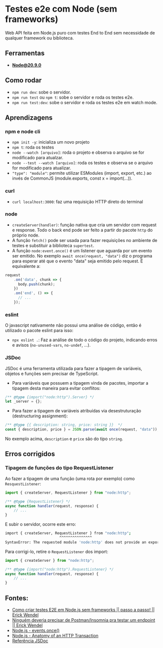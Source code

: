 # Testes e2e com Node (sem frameworks)

Web API feita em Node.js puro com testes End to End sem necessidade de qualquer framework ou biblioteca.

## Ferramentas

- **Node@20.9.0**

## Como rodar

- `npm run dev`: sobe o servidor.
- `npm run test` ou `npm t`: sobe o servidor e roda os testes e2e.
- `npm run test:dev`: sobe o servidor e roda os testes e2e em watch mode.

## Aprendizagens

### npm e node cli

- `npm init -y`: inicializa um novo projeto
- `npm t`: roda os testes
- `node --watch [arquivo]`: roda o projeto e observa o arquivo se for modificado para atualzar.
- `node --test --watch [arquivo]`: roda os testes e observa se o arquivo for modificado para atualizar.
- `"type": "module"`: permite utilizar ESModules (import, export, etc.) ao invés de CommonJS (module.exports, const x = import(...)).

### curl

- `curl localhost:3000`: faz uma requisição HTTP direto do terminal

### node

- `createServer(handler)`: função nativa que cria um servidor com request e response. Todo o back end pode ser feito a partir do pacote `http` do próprio node.
- A função `fetch()` pode ser usada para fazer requisições no ambiente de testes e substituir a biblioteca `supertest`.
- A função `node:event.once()` é um listener que aguarda por um evento ser emitido. No exemplo `await once(request, "data")` diz o programa para esperar até que o evento "data" seja emitido pelo request. É equivalente a:

```javascript
request
    .on('data', chunk => {
      body.push(chunk);
    })
    .on('end', () => {
      // ...
    });
```

### eslint

O javascript nativamente não possui uma análise de código, então é utilizado o pacote eslint para isso:

- `npx eslint .`: Faz a análise de todo o código do projeto, indicando erros e avisos (`no-unused-vars`, `no-undef`, ...).

### JSDoc

JSDoc é uma ferramenta utilizada para fazer a tipagem de variáveis, objetos e funções sem precisar de TypeScript.

- Para variáveis que possuem a tipagem vinda de pacotes, importar a tipagem desta maneira para evitar conflitos:

```javascript
/** @type {import("node:http").Server} */
let _server = {};
```

- Para fazer a tipagem de variáveis atribuídas via desestruturação (destructuring assignment):

```javascript
/** @type {{ description: string, price: string }}  */
const { description, price } = JSON.parse(await once(request, "data"));
```

No exemplo acima, `description` e `price` são do tipo `string`.

## Erros corrigidos

### Tipagem de funções do tipo RequestListener

Ao fazer a tipagem de uma função (uma rota por exemplo) como `ResquestListener`: 

```javascript
import { createServer, RequestListener } from "node:http";

/** @type {RequestListener} */
async function handler(request, response) { 
    // ...
}
```

E subir o servidor, ocorre este erro:

```bash
import { createServer, RequestListener } from "node:http";
                         ^^^^^^^^^^^^^^^
SyntaxError: The requested module 'node:http' does not provide an export named 'RequestListener'
```

Para corrigi-lo, retire o `RequestListener` dos import: 

```javascript
import { createServer } from "node:http";

/** @type {import("node:http").RequestListener} */
async function handler(request, response) { 
    // ...
}
```

## Fontes: 

- [Como criar testes E2E em Node.js sem frameworks || passo a passo! || Erick Wendel](https://www.youtube.com/watch?v=xSDJnj-pgxU)
- [Ninguém deveria precisar de Postman/Insomnia pra testar um endpoint || Erick Wendel](https://www.youtube.com/watch?v=SrpIo_V-ZCg)
- [Node.js - events.once()](https://nodejs.org/api/events.html#eventsonceemitter-name-options)
- [Node.js - Anatomy of an HTTP Transaction](https://nodejs.org/en/guides/anatomy-of-an-http-transaction)
- [Referência JSDoc](https://www.typescriptlang.org/pt/docs/handbook/jsdoc-supported-types.html)
